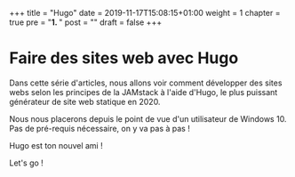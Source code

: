 +++
title = "Hugo"
date = 2019-11-17T15:08:15+01:00
weight = 1
chapter = true
pre = "<b>1. </b>"
post = ""
draft = false
+++

# Faire des sites web avec Hugo

Dans cette série d'articles, nous allons voir comment développer des sites webs selon les principes de la JAMstack à l'aide d'Hugo, le plus puissant générateur de site web statique en 2020.

Nous nous placerons depuis le point de vue d'un utilisateur de Windows 10.
Pas de pré-requis nécessaire, on y va pas à pas !

Hugo est ton nouvel ami !

Let's go !
